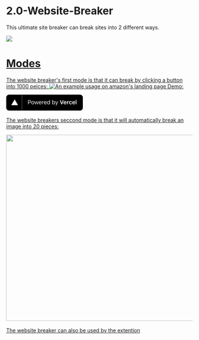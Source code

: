 # 2.0-Website-Breaker
This ultimate site breaker can break sites into 2 different ways.

<a href="https://res.cloudinary.com/seyedeliasfakoorian/image/upload/v1698639510/website-breaker.png"><img height="192px" src="https://res.cloudinary.com/seyedeliasfakoorian/image/upload/v1698639510/website-breaker.png"><img>
# Modes
The website breaker's first mode is that it can break by clicking a button into 1000 peices:
![An example usage on amazon's landing page](https://res.cloudinary.com/dkoatnxem/image/upload/v1652237491/website-breaker/website-breaker-preview-2_nx282w.png)
Demo:

<a href="https://website-breaker-demo.vercel.app"><img height="43px" src="https://raw.githubusercontent.com/anuraghazra/github-readme-stats/0691084c396d5e2bb85a0d299e272e67cf1bee07/powered-by-vercel.svg"><img>

The website breakers seccond mode is that it will automatically break an image into 20 pieces:


<a href="https://github.com/seyedeliasfakoorian/Org2.git"><img height="502px" width="1001px" src="https://github.com/seyedeliasfakoorian/2.0-Website-Breaker/assets/98291494/dd81b4cf-f1f2-495c-a711-3da1ed62a776"><img>

The website breaker can also be used by the [extention](https://chrome.google.com/webstore/detail/website-breaker/kehlflmgfbkjncaoogcangeeejhbgfnm)
